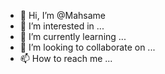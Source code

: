 - 👋 Hi, I’m @Mahsame
- 👀 I’m interested in ...
- 🌱 I’m currently learning ...
- 💞️ I’m looking to collaborate on ...
- 📫 How to reach me ...

<!---
Mahsame/Mahsame is a ✨ special ✨ repository because its `README.md` (this file) appears on your GitHub profile.
You can click the Preview link to take a look at your changes.
--->
